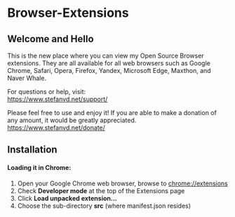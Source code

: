 # Browser-Extensions
## Welcome and Hello
This is the new place where you can view my Open Source Browser extensions.
They are all available for all web browsers such as Google Chrome, Safari, Opera, Firefox, Yandex, Microsoft Edge, Maxthon, and Naver Whale.

For questions or help, visit:\
https://www.stefanvd.net/support/

Please feel free to use and enjoy it! If you are able to make a donation of any amount, it would be greatly appreciated.
https://www.stefanvd.net/donate/

## Installation
#### Loading it in Chrome:
1. Open your Google Chrome web browser, browse to [chrome://extensions](chrome://extensions)
1. Check **Developer mode** at the top of the Extensions page
1. Click **Load unpacked extension...**
1. Choose the sub-directory **src** (where manifest.json resides)
